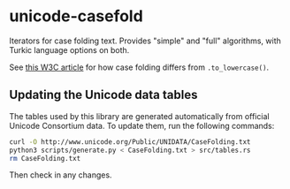 # unicode-casefold

Iterators for case folding text. Provides "simple" and "full" algorithms, with Turkic language options on both.

See [this W3C article][1] for how case folding differs from `.to_lowercase()`.

[1]: https://www.w3.org/International/wiki/Case_folding


## Updating the Unicode data tables

The tables used by this library are generated automatically from official Unicode Consortium data. To update them, run the following commands:

```sh
curl -O http://www.unicode.org/Public/UNIDATA/CaseFolding.txt
python3 scripts/generate.py < CaseFolding.txt > src/tables.rs
rm CaseFolding.txt
```

Then check in any changes.
